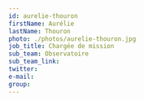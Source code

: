 ```yaml
---
id: aurelie-thouron
firstName: Aurélie
lastName: Thouron
photo: ./photos/aurelie-thouron.jpg
job_title: Chargée de mission
sub_team: Observatoire
sub_team_link:
twitter:
e-mail:
group:
---
```

